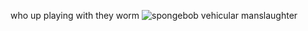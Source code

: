 who up playing with they worm
![spongebob vehicular manslaughter](https://tenor.com/view/fairysoobs-spongebob-spongebob-meme-spongebob-driving-gif-25570955)
